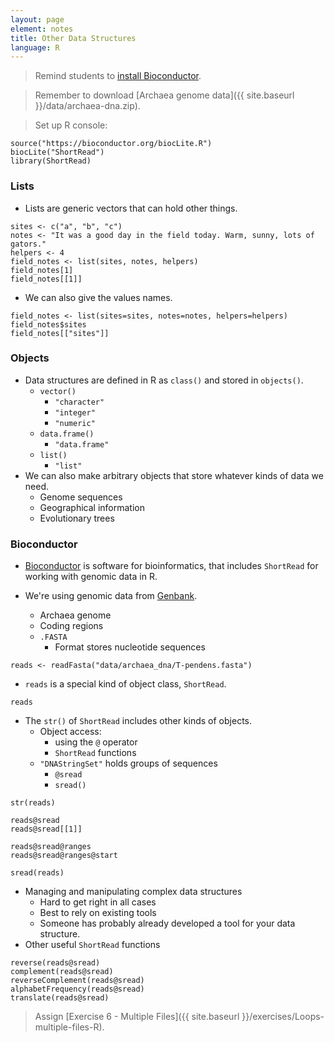```yaml
---
layout: page
element: notes
title: Other Data Structures
language: R
---
```


> Remind students to [install Bioconductor](http://www.bioconductor.org/install/).

> Remember to download [Archaea genome data]({{ site.baseurl }}/data/archaea-dna.zip).
 
> Set up R console:

```
source("https://bioconductor.org/biocLite.R")
biocLite("ShortRead")
library(ShortRead)
```
 
### Lists

* Lists are generic vectors that can hold other things.

```
sites <- c("a", "b", "c")
notes <- "It was a good day in the field today. Warm, sunny, lots of gators."
helpers <- 4
field_notes <- list(sites, notes, helpers)
field_notes[1]
field_notes[[1]]
```

* We can also give the values names.

```
field_notes <- list(sites=sites, notes=notes, helpers=helpers)
field_notes$sites
field_notes[["sites"]]
```

### Objects 

* Data structures are defined in R as `class()` and stored in `objects()`. 
    * `vector()`
        * `"character"` 
        * `"integer"` 
        * `"numeric"`
    * `data.frame()`
        * `"data.frame"`
    * `list()`
        * `"list"`
* We can also make arbitrary objects that store whatever kinds of
data we need.
    * Genome sequences
    * Geographical information
    * Evolutionary trees

### Bioconductor

* [Bioconductor](http://www.bioconductor.org/) is software for bioinformatics, that includes `ShortRead` 
for working with genomic data in R.

* We're using genomic data from [Genbank](http://www.ncbi.nlm.nih.gov/).
    * Archaea genome
    * Coding regions
    * `.FASTA`
        * Format stores nucleotide sequences

```
reads <- readFasta("data/archaea_dna/T-pendens.fasta")
```

* `reads` is a special kind of object class, `ShortRead`.

```
reads
```

* The `str()` of `ShortRead` includes other kinds of objects.
    * Object access:
        * using the `@` operator
        * `ShortRead` functions
    * `"DNAStringSet"` holds groups of sequences
        * `@sread` 
        * `sread()`

```
str(reads)

reads@sread
reads@sread[[1]]

reads@sread@ranges
reads@sread@ranges@start

sread(reads)
```

* Managing and manipulating complex data structures
    * Hard to get right in all cases 
    * Best to rely on existing tools
    * Someone has probably already developed a tool for your data structure.
* Other useful `ShortRead` functions

```
reverse(reads@sread)
complement(reads@sread)
reverseComplement(reads@sread)
alphabetFrequency(reads@sread)
translate(reads@sread)
```

> Assign [Exercise 6 - Multiple Files]({{ site.baseurl }}/exercises/Loops-multiple-files-R).
